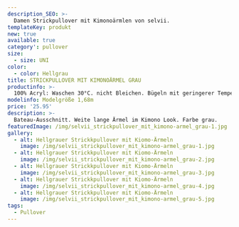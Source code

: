 ```yaml
---
description_SEO: >-
  Damen Strickpullover mit Kimonoärmlen von selvii.
templateKey: produkt
new: true
available: true
category': pullover
size:
  - size: UNI
color:
  - color: Hellgrau
title: STRICKPULLOVER MIT KIMONOÄRMEL GRAU
productinfo: >-
  100% Acryl: Waschen 30°C. nicht Bleichen. Bügeln mit geringerer Temperatur. Reinigen mit Perchlorethylen. Nicht im Trommeltrockner trocknen.
modelinfo: Modelgröße 1,68m
price: '25.95'
description: >-
  Bateau-Ausschnitt. Weite lange Ärmel im Kimono Look. Farbe grau.
featuredImage: /img/selvii_strickpullover_mit_kimono-armel_grau-1.jpg
gallery:
  - alt: Hellgrauer Strickkpullover mit Kiomo-Ärmeln
    image: /img/selvii_strickpullover_mit_kimono-armel_grau-1.jpg
  - alt: Hellgrauer Strickkpullover mit Kiomo-Ärmeln
    image: /img/selvii_strickpullover_mit_kimono-armel_grau-2.jpg
  - alt: Hellgrauer Strickkpullover mit Kiomo-Ärmeln
    image: /img/selvii_strickpullover_mit_kimono-armel_grau-3.jpg
  - alt: Hellgrauer Strickkpullover mit Kiomo-Ärmeln
    image: /img/selvii_strickpullover_mit_kimono-armel_grau-4.jpg
  - alt: Hellgrauer Strickkpullover mit Kiomo-Ärmeln
    image: /img/selvii_strickpullover_mit_kimono-armel_grau-5.jpg
tags:
  - Pullover
---
```



